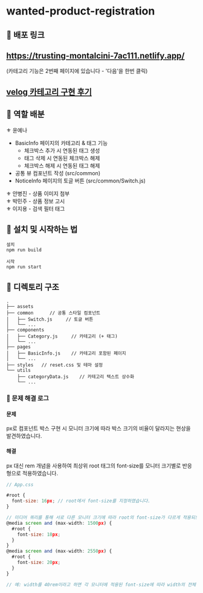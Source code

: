 # wanted-product-registration

## 👛 배포 링크
## https://trusting-montalcini-7ac111.netlify.app/
(카테고리 기능은 2번째 페이지에 있습니다 - '다음'을 한번 클릭)

## [velog 카테고리 구현 후기](https://velog.io/@yena1025/PreOnboarding2-%EC%83%81%ED%92%88-%EB%93%B1%EB%A1%9D-%ED%8E%98%EC%9D%B4%EC%A7%80-%EA%B3%BC%EC%A0%9C-%ED%9B%84%EA%B8%B0)

## 🔮 역할 배분

⚜ 윤예나

- BasicInfo 페이지의 카테고리 & 태그 기능
  - 체크박스 추가 시 연동된 태그 생성
  - 태그 삭제 시 연동된 체크박스 해제
  - 체크박스 해제 시 연동된 태그 해제
- 공통 뷰 컴포넌트 작성 (src/common)
- NoticeInfo 페이지의 토글 버튼 (src/common/Switch.js) <br/> 

⚜ 안병진 - 상품 이미지 첨부 <br/> 
⚜ 박민주 - 상품 정보 고시 <br/> 
⚜ 이지용 - 검색 필터 태그 <br/> 

## 🧶 설치 및 시작하는 법

```
설치
npm run build

시작
npm run start
```

## 📁 디렉토리 구조

```
.
├── assets
├── common      // 공통 스타일 컴포넌트
│   ├── Switch.js     // 토글 버튼
│   └── ...
├── components		
│   ├── Category.js     // 카테고리 (+ 태그)
│   └── ...
├── pages		  
│   ├── BasicInfo.js    // 카테고리 포함된 페이지
│   └── ...
├── styles   // reset.css 및 테마 설정
└── utils
    ├── categoryData.js	   // 카테고리 텍스트 상수화
    └── ...
```

### 🛶 문제 해결 로그

#### 문제
px로 컴포넌트 박스 구현 시 모니터 크기에 따라 박스 크기의 비율이 달라지는 현상을 발견하였습니다.

#### 해결
px 대신 rem 개념을 사용하여 최상위 root 태그의 font-size를 모니터 크기별로 반응형으로 적용하였습니다.

```jsx
// App.css

#root {
  font-size: 16px; // root에서 font-size를 지정하였습니다.
}

// 미디어 쿼리를 통해 서로 다른 모니터 크기에 따라 root의 font-size가 다르게 적용되도록 하였습니다.
@media screen and (max-width: 1500px) {
  #root {
    font-size: 18px;
  }
}
@media screen and (max-width: 2550px) {
  #root {
    font-size: 20px;
  }
}

// 예: width를 40rem이라고 하면 각 모니터에 적용된 font-size에 따라 width의 전체 px 값이 결정됨
```
